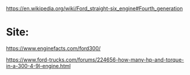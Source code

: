 https://en.wikipedia.org/wiki/Ford_straight-six_engine#Fourth_generation


# Site:
https://www.enginefacts.com/ford300/

https://www.ford-trucks.com/forums/224656-how-many-hp-and-torque-in-a-300-4-9l-engine.html
